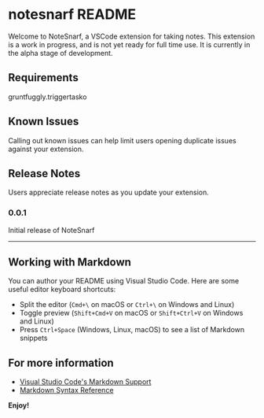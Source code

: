 # notesnarf README

Welcome to NoteSnarf, a VSCode extension for taking notes. This extension is a work in progress, and is not yet ready for full time use. It is currently in the alpha stage of development.

## Requirements

gruntfuggly.triggertasko

## Known Issues

Calling out known issues can help limit users opening duplicate issues against your extension.

## Release Notes

Users appreciate release notes as you update your extension.

### 0.0.1

Initial release of NoteSnarf

---

## Working with Markdown

You can author your README using Visual Studio Code.  Here are some useful editor keyboard shortcuts:

* Split the editor (`Cmd+\` on macOS or `Ctrl+\` on Windows and Linux)
* Toggle preview (`Shift+Cmd+V` on macOS or `Shift+Ctrl+V` on Windows and Linux)
* Press `Ctrl+Space` (Windows, Linux, macOS) to see a list of Markdown snippets

## For more information

* [Visual Studio Code's Markdown Support](http://code.visualstudio.com/docs/languages/markdown)
* [Markdown Syntax Reference](https://help.github.com/articles/markdown-basics/)

**Enjoy!**
